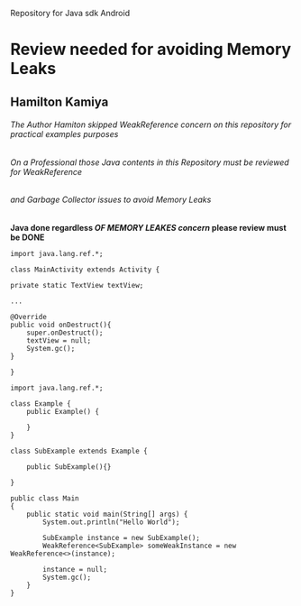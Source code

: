 Repository for Java sdk Android

# Review needed for avoiding Memory Leaks
## Hamilton Kamiya
###### The Author Hamiton skipped WeakReference concern on this repository for practical examples purposes
###### On a Professional those Java contents in this Repository must be reviewed for WeakReference 
###### and Garbage Collector issues to avoid Memory Leaks

**Java done regardless _OF MEMORY LEAKES concern_ please review must be DONE**

```
import java.lang.ref.*;

class MainActivity extends Activity {

private static TextView textView;

...

@Override
public void onDestruct(){
	super.onDestruct();
	textView = null;
	System.gc();
}

}
```


```
import java.lang.ref.*;

class Example {
    public Example() {
        
    }
}

class SubExample extends Example {
    
    public SubExample(){}
    
}

public class Main
{
	public static void main(String[] args) {
		System.out.println("Hello World");
		
		SubExample instance = new SubExample();
		WeakReference<SubExample> someWeakInstance = new WeakReference<>(instance);
		
		instance = null;
		System.gc();
	}
}
```

